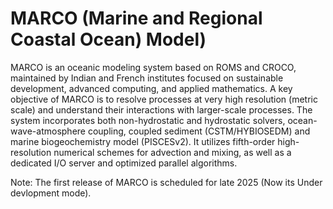 # MARCO (Marine and Regional Coastal Ocean) Model)

MARCO is an oceanic modeling system based on ROMS and CROCO, maintained by Indian and French institutes focused on sustainable development, advanced computing, and applied mathematics. A key objective of MARCO is to resolve processes at very high resolution (metric scale) and understand their interactions with larger-scale processes. The system incorporates both non-hydrostatic and hydrostatic solvers, ocean-wave-atmosphere coupling, coupled sediment (CSTM/HYBIOSEDM) and marine biogeochemistry model (PISCESv2). It utilizes fifth-order high-resolution numerical schemes for advection and mixing, as well as a dedicated I/O server and optimized parallel algorithms.

Note:  The first release of MARCO is scheduled for late 2025 (Now its Under devlopment mode).
